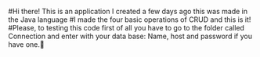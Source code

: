 #Hi there! This is an application I created a few days ago this was made in the Java language
#I made the four basic operations of CRUD and this is it!
#Please, to testing this code first of all you have to go to the folder called Connection and enter with your data base: Name, host and password if you have one.👾 
